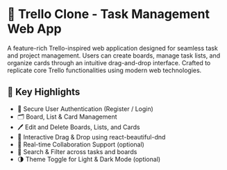 # 📌 Trello Clone - Task Management Web App

A feature-rich Trello-inspired web application designed for seamless task and project management. Users can create boards, manage task lists, and organize cards through an intuitive drag-and-drop interface. Crafted to replicate core Trello functionalities using modern web technologies.


## 🌟 Key Highlights

- 🔐 Secure User Authentication (Register / Login)
- 🗂️ Board, List & Card Management
- 🖊️ Edit and Delete Boards, Lists, and Cards
- 🧩 Interactive Drag & Drop using react-beautiful-dnd
- 🤝 Real-time Collaboration Support (optional)
- 🔎 Search & Filter across tasks and boards
- 🌗 Theme Toggle for Light & Dark Mode (optional)



